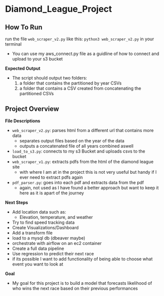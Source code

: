 # Diamond_League_Project

## How To Run
run the file `web_scraper_v2.py` like this:
`python3 web_scraper_v2.py` in your terminal
- You can use my aws_connect.py file as a guidline of how to connect and upload to your s3 bucket

**Expected Output**
- The script should output two folders:
  1) a folder that contains the partitioned by year CSVs
  2) a folder that contains a CSV created from concatenating the partitioned CSVs 

## Project Overview

**File Descriptions**
- `web_scraper_v2.py`: parses html from a different url that contains more data
  - separates output files based on the year of the data
  - outputs a concatenated file of all years combined aswell
- `load_to_s3.py`: connects to my s3 Bucket and uploads csvs to the bucket
- `web_scraper_v1.py`: extracts pdfs from the html of the diamond league site
  - with where I am at in the project this is not very useful but handy if I ever need to extract pdfs again
- `pdf_parser.py`: goes into each pdf and extracts data from the pdf
  - again, not used as I have found a better approach but want to keep it here as it is apart of the journey

**Next Steps**
- Add location data such as:
  - Elevation, temperature, and weather
- Try to find speed tracking data
- Create Visualizations/Dashboard
- Add a transform file
- load to a mysql db (dbeaver maybe)
- orchestrate with airflow on an ec2 container
- Create a full data pipeline
- Use regression to predict their next race
- if its possible I want to add functionality of being able to choose what event you want to look at

**Goal**
- My goal for this project is to build a model that forecasts likelihood of who wins the next race based on their previous performances
